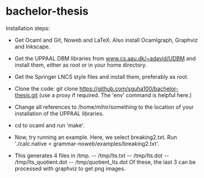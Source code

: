 bachelor-thesis
===============

Installation steps:

- Get Ocaml and Git, Noweb and LaTeX. Also install Ocamlgraph, Graphviz and Inkscape. 

- Get the UPPAAL DBM libraries from www.cs.aau.dk/~adavid/UDBM and install them, either as root or in your home directory.

- Get the Springer LNCS style files and install them, preferably as root.

- Clone the code: git clone https://github.com/sguha100/bachelor-thesis.git (use a proxy if required. The 'env' command is helpful here.)

- Change all references to /home/mihir/something to the location of your installation of the UPPAAL libraries.

- cd to ocaml and run 'make'.

- Now, try running an example. Here, we select breaking2.txt. Run './calc.native < grammar-noweb/examples/breaking2.txt'.

- This generates 4 files in /tmp.
-- /tmp/lts.txt
-- /tmp/lts.dot
-- /tmp/lts_quotient.dot
-- /tmp/quotient_lts.dot
Of these, the last 3 can be processed with graphviz to get png images.